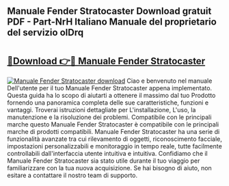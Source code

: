 ## Manuale Fender Stratocaster Download gratuit PDF - Part-NrH Italiano Manuale del proprietario del servizio olDrq

# <h2><a href="http://dfet0zx.blite.top/?on=Manuale+Fender+Stratocaster">🔗Download 👉🔴 Manuale Fender Stratocaster</a></h2>

[![Manuale Fender Stratocaster download](https://i.imgur.com/lujVjoI.png)](http://dfet0zx.blite.top/?on=Manuale+Fender+Stratocaster)
Ciao e benvenuto nel manuale Dell'utente per il tuo Manuale Fender Stratocaster appena implementato. Questa guida ha lo scopo di aiutarti a ottenere il massimo dal tuo Prodotto fornendo una panoramica completa delle sue caratteristiche, funzioni e vantaggi. Troverai istruzioni dettagliate per L'installazione, L'uso, la manutenzione e la risoluzione dei problemi. Compatibile con le principali marche questo Manuale Fender Stratocaster è compatibile con le principali marche di prodotti compatibili. Manuale Fender Stratocaster ha una serie di funzionalità avanzate tra cui rilevamento di oggetti, riconoscimento facciale, impostazioni personalizzabili e monitoraggio in tempo reale, tutte facilmente controllabili dall'interfaccia utente intuitiva e intuitiva. Confidiamo che il Manuale Fender Stratocaster sia stato utile durante il tuo viaggio per familiarizzare con la tua nuova acquisizione. Se hai bisogno di aiuto, non esitare a contattare il nostro team di supporto.
